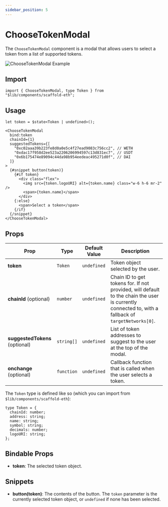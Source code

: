 ```yaml
---
sidebar_position: 5
---
```


# ChooseTokenModal

The `ChooseTokenModal` component is a modal that allows users to select a token from a list of supported tokens.

![ChooseTokenModal Example](/img/components/ChooseTokenModal.png)

## Import

```tsx
import { ChooseTokenModal, type Token } from "$lib/components/scaffold-eth";
```

## Usage

```tsx
let token = $state<Token | undefined>();

<ChooseTokenModal
  bind:token
  chainId={1}
  suggestedTokens={[
    "0xc02aaa39b223fe8d0a0e5c4f27ead9083c756cc2", // WETH
    "0xdac17f958d2ee523a2206206994597c13d831ec7", // USDT
    "0x6b175474e89094c44da98b954eedeac495271d0f", // DAI
  ]}
>
  {#snippet button(token)}
    {#if token}
      <div class="flex">
        <img src={token.logoURI} alt={token.name} class="w-6 h-6 mr-2" />
        <span>{token.name}</span>
      </div>
    {:else}
      <span>Select a token</span>
    {/if}
  {/snippet}
</ChooseTokenModal>
```

## Props

| Prop                           | Type       | Default Value | Description                                                                                                                                        |
| ------------------------------ | ---------- | ------------- | -------------------------------------------------------------------------------------------------------------------------------------------------- |
| **token**                      | `Token`    | `undefined`   | Token object selected by the user.                                                                                                                 |
| **chainId** (optional)         | `number`   | `undefined`   | Chain ID to get tokens for. If not provided, will default to the chain the user is currently connected to, with a fallback of `targetNetworks[0]`. |
| **suggestedTokens** (optional) | `string[]` | `undefined`   | List of token addresses to suggest to the user at the top of the modal.                                                                            |
| **onchange** (optional)        | `function` | `undefined`   | Callback function that is called when the user selects a token.                                                                                    |

The `Token` type is defined like so (which you can import from `$lib/components/scaffold-eth`):

```tsx
type Token = {
  chainId: number;
  address: string;
  name: string;
  symbol: string;
  decimals: number;
  logoURI: string;
};
```

## Bindable Props

- **token**: The selected token object.

## Snippets

- **button(token)**: The contents of the button. The `token` parameter is the currently selected token object, or `undefined` if none has been selected.
